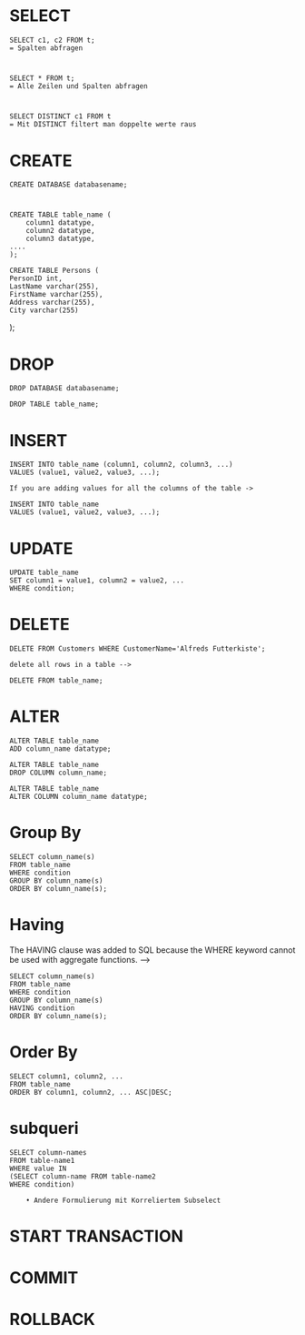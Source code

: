
# SELECT

    SELECT c1, c2 FROM t;
    = Spalten abfragen

#
    SELECT * FROM t;
    = Alle Zeilen und Spalten abfragen
#
    SELECT DISTINCT c1 FROM t
    = Mit DISTINCT filtert man doppelte werte raus


# CREATE
    CREATE DATABASE databasename;

#

    CREATE TABLE table_name (
        column1 datatype,
        column2 datatype,
        column3 datatype,
    ....
    );

    CREATE TABLE Persons (
    PersonID int,
    LastName varchar(255),
    FirstName varchar(255),
    Address varchar(255),
    City varchar(255)
);

  

# DROP
    DROP DATABASE databasename;

    DROP TABLE table_name;

# INSERT 

    INSERT INTO table_name (column1, column2, column3, ...)
    VALUES (value1, value2, value3, ...);

    If you are adding values for all the columns of the table ->

    INSERT INTO table_name
    VALUES (value1, value2, value3, ...);

# UPDATE
    UPDATE table_name
    SET column1 = value1, column2 = value2, ...
    WHERE condition;

# DELETE
    DELETE FROM Customers WHERE CustomerName='Alfreds Futterkiste';

    delete all rows in a table -->

    DELETE FROM table_name;

# ALTER
    ALTER TABLE table_name
    ADD column_name datatype;

    ALTER TABLE table_name
    DROP COLUMN column_name;

    ALTER TABLE table_name
    ALTER COLUMN column_name datatype;

# Group By
    SELECT column_name(s)
    FROM table_name
    WHERE condition
    GROUP BY column_name(s)
    ORDER BY column_name(s);

# Having
The HAVING clause was added to SQL because the WHERE keyword cannot be used with aggregate functions. -->

    SELECT column_name(s)
    FROM table_name
    WHERE condition
    GROUP BY column_name(s)
    HAVING condition
    ORDER BY column_name(s);

# Order By

    SELECT column1, column2, ...
    FROM table_name
    ORDER BY column1, column2, ... ASC|DESC;

# subqueri
    SELECT column-names
    FROM table-name1
    WHERE value IN 
    (SELECT column-name FROM table-name2 
    WHERE condition)

        • Andere Formulierung mit Korreliertem Subselect

#
# 
#

# START TRANSACTION
# COMMIT
# ROLLBACK



